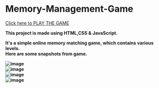 # Memory-Management-Game
 <a href="https://raw.githack.com/lata1912/Memory-Matching-Game/main/index.html">Click here to PLAY THE GAME</a> 


<b>This project is made using HTML,CSS & JavaScript.<br>

It's a simple online memory matching game, which contains various levels.<br>
Here are some snapshots from game.<br> <b>

![image](https://github.com/user-attachments/assets/e39ebb47-704e-4bf7-bc3b-4db90e36f983) <br>
![image](https://github.com/user-attachments/assets/72e7097f-33dd-499c-816c-a04103f37ddf) <br>
![image](https://github.com/user-attachments/assets/4f72f0dd-0e32-4748-a726-80787fc09d34) <br>
![image](https://github.com/user-attachments/assets/4e3f7e53-74ea-4bc8-9a37-885e91cf8a3c) <br>



